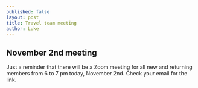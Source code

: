 ```yaml
---
published: false
layout: post
title: Travel team meeting
author: Luke
---
```

## November 2nd meeting
Just a reminder that there will be a Zoom meeting for all new and returning members from 6 to 7 pm today, November 2nd. Check your email for the link.